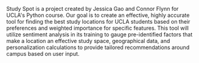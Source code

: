 Study Spot is a project created by Jessica Gao and Connor Flynn for UCLA's Python course. 
Our goal is to create an effective, highly accurate tool for finding the best study locations for UCLA students based on their preferences and weighted importance for specific features. This tool will utilize sentiment analysis in its training to gauge pre-identified factors that make a location an effective study space, geographical data, and personalization calculations to provide tailored recommendations around campus based on user input.
